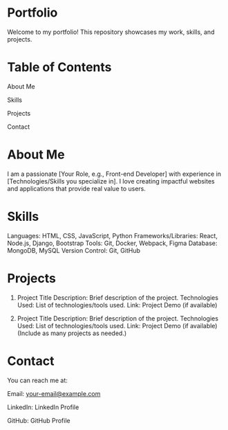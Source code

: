 # Portfolio

Welcome to my portfolio! This repository showcases my work, skills, and projects.

# Table of Contents
About Me

Skills

Projects

Contact


# About Me
I am a passionate [Your Role, e.g., Front-end Developer] with experience in [Technologies/Skills you specialize in]. I love creating impactful websites and applications that provide real value to users.

# Skills

Languages: HTML, CSS, JavaScript, Python
Frameworks/Libraries: React, Node.js, Django, Bootstrap
Tools: Git, Docker, Webpack, Figma
Database: MongoDB, MySQL
Version Control: Git, GitHub

# Projects
1. Project Title
Description: Brief description of the project.
Technologies Used: List of technologies/tools used.
Link: Project Demo (if available)

3. Project Title
Description: Brief description of the project.
Technologies Used: List of technologies/tools used.
Link: Project Demo (if available)
(Include as many projects as needed.)

# Contact
You can reach me at:

Email: your-email@example.com

LinkedIn: LinkedIn Profile

GitHub: GitHub Profile


